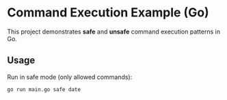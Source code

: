 # Command Execution Example (Go)

This project demonstrates **safe** and **unsafe** command execution patterns in Go.

## Usage

Run in safe mode (only allowed commands):

```bash
go run main.go safe date